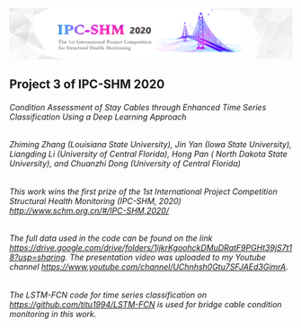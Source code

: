 ![IPC-SHM2020](IPC-SHM2020.jpg)

## Project 3 of IPC-SHM 2020
###### Condition Assessment of Stay Cables through Enhanced Time Series Classification Using a Deep Learning Approach
###### Zhiming Zhang (Louisiana State University), Jin Yan (Iowa State University), Liangding Li (University of Central Florida), Hong Pan ( North Dakota State University), and Chuanzhi Dong (University of Central Florida)
###### This work wins the first prize of the 1st International Project Competition Structural Health Monitoring (IPC-SHM, 2020) http://www.schm.org.cn/#/IPC-SHM,2020/
###### The full data used in the code can be found on the link https://drive.google.com/drive/folders/1ijkrKgoohckDMuDRatF9PGHt39jS7t18?usp=sharing. The presentation video was uploaded to my Youtube channel https://www.youtube.com/channel/UChnhsh0Gtu7SFJAEd3GimrA.
###### The LSTM-FCN code for time series classification on https://github.com/titu1994/LSTM-FCN is used for bridge cable condition monitoring in this work.
